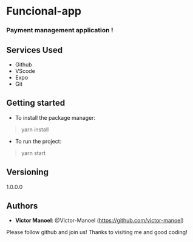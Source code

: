 # Funcional-app
 
### Payment management application !
 
 
## Services Used
 
* Github
* VScode
* Expo
* Git
 
 
## Getting started
 
* To install the package manager:
>    yarn install
* To run the project:
>    yarn start  
  
 
## Versioning
 
1.0.0.0
 
 
## Authors
 
* **Victor Manoel**: @Victor-Manoel (https://github.com/victor-manoel)
 
 
Please follow github and join us!
Thanks to visiting me and good coding!
